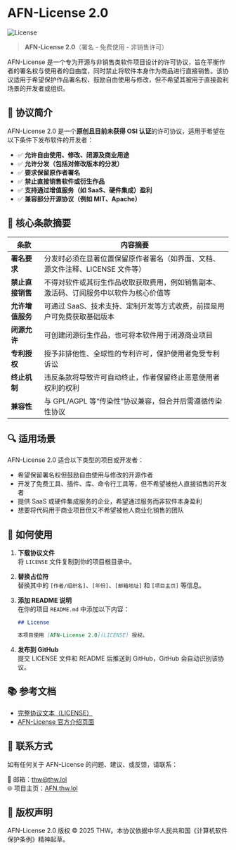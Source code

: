 # AFN-License 2.0  
![License](https://img.shields.io/badge/license-AFN%20License%202.0-blue)

> **AFN-License 2.0**（署名 - 免费使用 - 非销售许可）

AFN-License 是一个专为开源与非销售类软件项目设计的许可协议，旨在平衡作者的署名权与使用者的自由度，同时禁止将软件本身作为商品进行直接销售。该协议适用于希望保护作品署名权、鼓励自由使用与修改，但不希望其被用于直接盈利场景的开发者或组织。

## 📌 协议简介

AFN-License 2.0 是一个**原创且目前未获得 OSI 认证**的许可协议，适用于希望在以下条件下发布软件的开发者：

- ✅ **允许自由使用、修改、闭源及商业用途**
- ✅ **允许分发（包括对修改版本的分发）**
- ✅ **要求保留原作者署名**
- ✅ **禁止直接销售软件或衍生作品**
- ✅ **支持通过增值服务（如 SaaS、硬件集成）盈利**
- ✅ **兼容部分开源协议（例如 MIT、Apache）**

## 📎 核心条款摘要

| 条款 | 内容摘要 |
|---|---|
| **署名要求** | 分发时必须在显著位置保留原作者署名（如界面、文档、源文件注释、LICENSE 文件等） |
| **禁止直接销售** | 不得对软件或其衍生作品收取获取费用，例如销售副本、激活码、订阅服务中以软件为核心价值等 |
| **允许增值服务** | 可通过 SaaS、技术支持、定制开发等方式收费，前提是用户可免费获取基础版本 |
| **闭源允许** | 可创建闭源衍生作品，也可将本软件用于闭源商业项目 |
| **专利授权** | 授予非排他性、全球性的专利许可，保护使用者免受专利诉讼 |
| **终止机制** | 违反条款将导致许可自动终止，作者保留终止恶意使用者权利的权利 |
| **兼容性** | 与 GPL/AGPL 等“传染性”协议兼容，但合并后需遵循传染性协议 |

## 🔍 适用场景

AFN-License 2.0 适合以下类型的项目或开发者：
- 希望保留署名权但鼓励自由使用与修改的开源作者
- 开发了免费工具、插件、库、命令行工具等，但不希望被他人直接销售的开发者
- 提供 SaaS 或硬件集成服务的企业，希望通过服务而非软件本身盈利
- 想要将代码用于商业项目但又不希望被他人商业化销售的团队

## 📄 如何使用

1. **下载协议文件**  
   将 `LICENSE` 文件复制到你的项目根目录中。
   
2. **替换占位符**  
   替换其中的 `[作者/组织名]`、`[年份]`、`[邮箱地址]` 和 `[项目主页]` 等信息。

3. **添加 README 说明**  
   在你的项目 `README.md` 中添加以下内容：
   ```markdown
   ## License
   
   本项目使用 [AFN-License 2.0](LICENSE) 授权。
   ```

4. **发布到 GitHub**  
   提交 LICENSE 文件和 README 后推送到 GitHub，GitHub 会自动识别该协议。

## 📚 参考文档

- [完整协议文本（LICENSE）](LICENSE)
- [AFN-License 官方介绍页面](https://AFN.thw.lol)

## 📩 联系方式

如有任何关于 AFN-License 的问题、建议、或反馈，请联系：

📧 邮箱：thw@thw.lol  
🌐 项目主页：[AFN.thw.lol](https://AFN.thw.lol)

## 📜 版权声明

AFN-License 2.0 版权 © 2025 THW。本协议依据中华人民共和国《计算机软件保护条例》精神起草。
